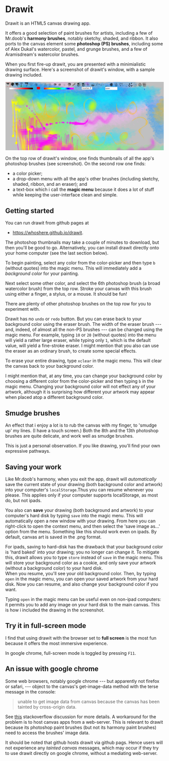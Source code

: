 Drawit
======
 
Drawit is an HTML5 canvas drawing app. 

It offers a good selection of paint brushes for artists, including a few of Mr.doob's **harmony brushes**, 
notably sketchy, shaded, and ribbon. It also ports to the  canvas element some **photoshop (PS) brushes**, including some of Alex
Dukal's watercolor, pastel, and grunge brushes, and a few of 
Aramisdream's watercolor brushes.

<!--- ** or _ means boldface 
	unordered list item uses * or + or -, indent items using 2 spaces
	h2 header = underline dashes ----- or ##
	h1 header = underline =====  or #
	>  each line of a block quote (or first and last line)


-->

When you first fire-up drawit, you are presented with a minimialistic drawing surface.  Here's a screenshot of drawit's window, with a sample drawing included.


![drawit screenshot](drawit.png)

<!-- 
[alt text](relative or absolute path to image)
-->



 On the top row of drawit's window, one finds thumbnails of all the app's photoshop brushes (see screenshot).  On the second row one finds:

+ a color picker;
+ a drop-down menu with all the app's other brushes (including sketchy, shaded, ribbon, and an eraser); and 
+ a text-box which i call the __magic menu__ because it does a lot of stuff while keeping the user-interface clean and simple.
 
	

Getting started
---------------
You can run drawit from github pages at

- <https://whoshere.github.io/drawit>.  

The photoshop thumbnails may take a couple of minutes to  download, but then you'll be good to go.  Alternatively, you can install drawit directly onto your home computer (see the last section  below).
<!-- 
Alternatively, you can download the html and javascript files from github, and run drawit on your home computer.  Be sure to read the section 'An issue with google chrome' below.  To overcome the difficuolty, i have added a lightweight local server, QuickPhp by Zach Saw, to my windows computer.  
-->


To begin painting, select any color from the color-picker and then type `b` (without quotes) into the magic menu.  This will immediately add a _background color_ for your painting.

Next select some other color, and select the 6th photoshop brush (a broad watercolor brush) from  the top row. Stroke your canvas with this brush  using either a finger, a stylus, or a mouse. It should be fun!  

There are plenty of other photoshop brushes on the top row for you to  experiment with.

Drawit has  no `undo` or `redo` button. But you can erase back to your background color using the eraser brush.  The width of the eraser brush --- and, indeed, of almost all the non-PS brushes --- can be changed using the magic menu. For example, typing `10` or `20` (without quotes) into the menu will yield a rather large eraser, while typing only `1`, which is the default value, will yield a fine-stroke eraser. I might mention that you also can use the eraser as an ordinary brush, to create some special effects.

 To erase your entire drawing, type `xclear`  in the magic menu.  This will clear the canvas back to your background color.  


 I might mention that, at any time, you can change your background color by choosing a different color from the color-picker and then typing `b` in the magic menu.  Changing your background color will not effect any of your artwork, although it is surprising how different your artwork may appear when placed atop a different background color.

<h2>Smudge brushes</h2>

An effect that i enjoy a lot is to rub the canvas with my finger,  to 'smudge up' my lines. (I have a touch screen.) Both the 8th and the 13th photoshop brushes are quite delicate, and work well as smudge brushes. 

This is just a personal observation.  If you like drawing, you'll find your own expressive pathways.

## Saving your work

Like Mr.doob's harmony, when you exit the app, drawit will *automatically* save the current state of your drawing (both background color and artwork) into your computer's `localStorage`.Thus you can resume whenever you please.  This applies only if your computer supports localStorage, as most do, but not ipads.

You also can  **save** your drawing (both background and artwork) to your computer's hard disk by typing `save`  into the magic menu. This will automatically open a new window with your drawing. From here you can right-click to open the context menu, and then select the 'save image as...' option from the menu.  Something like this should work even on ipads.  By default, canvas art is saved in the .png format. 

For ipads, saving to hard-disk has the drawback that your background color is 'hard baked' into your drawing; you  no longer can change it.  To mitigate this, drawit allows you to type `store` instead of `save` in the magic menu.  This will store your background color as a cookie, and only save your artwork (without a background color) to your hard disk.  
When you resume, you'll see your old background color. Then, by typing `open` in the magic menu, you can open your saved artwork from your hard disk.  Now you can resume, and also change your background color if you  want.

Typing `open` in the magic menu can be useful even on non-ipad computers:  it permits you to add any image on your hard disk to the main canvas. This is how i included the drawing in the screenshot.

<h2>Try it in full-screen mode</h2>

 I find that using drawit with the browser set to <b>full screen</b> is the most fun because it offers the most immersive experience.   

In google chrome, full-screen mode is toggled by pressing `F11`.





<h2>An issue with google chrome</h2>

  Some web browsers, notably google chrome --- but apparently not firefox or safari, --- object to the canvas's get-image-data method with the terse message in the console:

> unable to get image data from canvas because the canvas has 
> been tainted by cross-origin data.

 See  <a href="http://stackoverflow.com/questions/9972049/cross-origin-data-in-html5-canvas">this</a> stackoverflow discussion for more details. A workaround for the problem is to host canvas apps from a web-server. This is relevant to drawit because its photoshop paint brushes (but not its harmony paint brushes) need to access the brushes' image data.

It should be noted that github hosts  drawit via github pags. Hence users  will not experience any _tainted canvas_ messages, which may occur if they try to use drawit directly on  google chrome, without a mediating web-server. 


